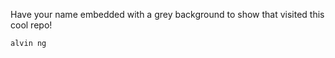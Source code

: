 Have your name embedded with a grey background to show that visited this cool repo!

```alvin ng``` 
